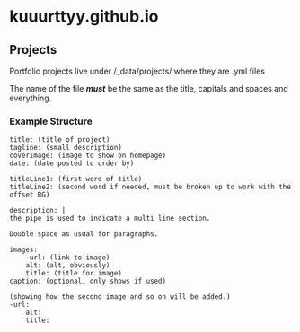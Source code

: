 # kuuurttyy.github.io

## Projects
Portfolio projects live under /_data/projects/ where they are .yml files

The name of the file ***must*** be the same as the title, capitals and spaces and everything.

### Example Structure

	title: (title of project)
	tagline: (small description)
	coverImage: (image to show on homepage)
	date: (date posted to order by)
	
	titleLine1: (first word of title)
	titleLine2: (second word if needed, must be broken up to work with the offset BG)
	
	description: |
	the pipe is used to indicate a multi line section.
     
	Double space as usual for paragraphs.
		
	images:
		-url: (link to image)
		alt: (alt, obviously)
		title: (title for image)
	caption: (optional, only shows if used)

	(showing how the second image and so on will be added.)
	-url:
		alt: 
		title: 

